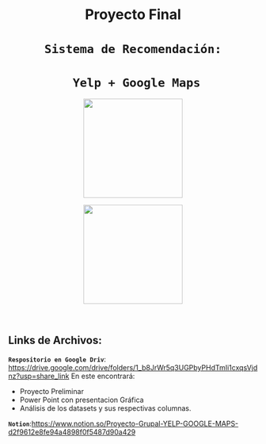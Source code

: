 
 <h1 align=center> Proyecto Final</h1>

 # <h1 align=center>**`Sistema de Recomendación:`**</h1>


# <h1 align=center>**` Yelp + Google Maps`**</h1>


<p align="center">
<img src="https://github.com/mrdesautu/Proyecto-Recomendacion-Yelp-Maps/blob/main/source/descarga%20(1).png"  height=200>
</p>


<p align="center">
<img src="https://github.com/mrdesautu/Proyecto-Recomendacion-Yelp-Maps/blob/main/source/descarga.png"  height=200>
</p>

<br/>   

## **Links de Archivos:**

**`Respositorio en Google Driv`**: https://drive.google.com/drive/folders/1_b8JrWr5q3UGPbyPHdTmIi1cxqsVjdnz?usp=share_link
 En este encontrará:
+ Proyecto Preliminar
+ Power Point con presentacion Gráfica
+ Análisis de los datasets y sus respectivas columnas. 

**`Notion`**:https://www.notion.so/Proyecto-Grupal-YELP-GOOGLE-MAPS-d2f9612e8fe94a4898f0f5487d90a429



